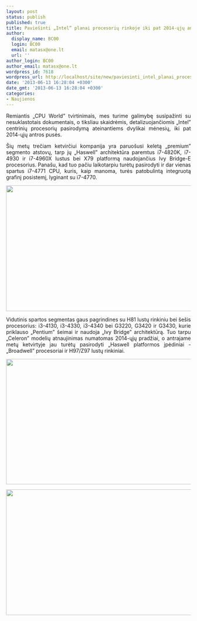 ```yaml
---
layout: post
status: publish
published: true
title: Paviešinti „Intel” planai procesorių rinkoje iki pat 2014-ųjų antros pusės
author:
  display_name: BC00
  login: BC00
  email: matasx@one.lt
  url: ''
author_login: BC00
author_email: matasx@one.lt
wordpress_id: 7618
wordpress_url: http://localhost/site/new/paviesinti_intel_planai_procesoriu_rinkoje_iki_pat_2014uju_antros_puses/
date: '2013-06-13 16:28:04 +0300'
date_gmt: '2013-06-13 16:28:04 +0300'
categories:
- Naujienos
---
```

<p style="text-align: justify;">
	Remiantis &bdquo;CPU World&rdquo; tvirtinimais, mes turime galimybę susipažinti su nesuklastotais dokumentais, o tiksliau skaidrėmis, detalizuojančiomis &bdquo;Intel&rdquo; centrinių procesorių pasirodymą ateinantiems dvylikai mėnesių, iki pat 2014-ųjų antros pusės.</p>
<p style="text-align: justify;">
	&Scaron;ių metų trečiam ketvirčiui kompanija yra paruo&scaron;usi keletą &bdquo;premium&rdquo; segmento atstovų, tarp jų &bdquo;Haswell&rdquo; architektūra paremtus i7-4820K, i7-4930 ir i7-4960X lustus bei X79 platformą naudojančius Ivy Bridge-E procesorius. Pana&scaron;u, kad tuo pačiu laikotarpiu turėtų pasirodyti ir dar vienas spartus i7-4771 CPU, kuris, kaip manoma, turės patobulintą integruotą grafinį posistemį, lyginant su i7-4770.</p>
<p style="text-align: justify;">
	<a href="http://technews.lt/userfiles/i1.jpg"><img alt="" src="http://technews.lt/userfiles/i1.jpg" style="width: 520px; height: 342px;" /></a></p>
<p style="text-align: justify;">
	Vidutinis spartos segmentas gaus pagrindines su H81 lustų rinkiniu bei &scaron;e&scaron;is procesorius: i3-4130, i3-4330, i3-4340 bei G3220, G3420 ir G3430, kurie priklauso &bdquo;Pentium&rdquo; &scaron;eimai ir naudoja &bdquo;Ivy Bridge&rdquo; architektūrą. Tuo tarpu &bdquo;Celeron&rdquo; modelių atnaujinimas numatomas 2014-ųjų pradžiai, o antrajame metų ketvirtyje jau turėtų pasirodyti &bdquo;Haswell platformos įpėdiniai - &bdquo;Broadwell&rdquo; procesoriai ir H97/Z97 lustų rinkiniai.</p>
<p style="text-align: justify;">
	<a href="http://technews.lt/userfiles/i2.jpg"><img alt="" src="http://technews.lt/userfiles/i2.jpg" style="width: 520px; height: 341px;" /></a></p>
<p style="text-align: justify;">
	<a href="http://technews.lt/userfiles/i3.jpg"><img alt="" src="http://technews.lt/userfiles/i3.jpg" style="width: 520px; height: 342px;" /></a></p>
